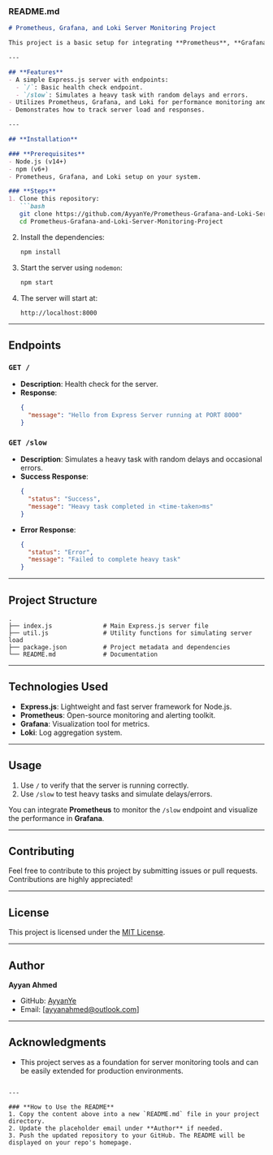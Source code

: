 ### **README.md**

```markdown
# Prometheus, Grafana, and Loki Server Monitoring Project

This project is a basic setup for integrating **Prometheus**, **Grafana**, and **Loki** for server monitoring. It includes a sample Express.js server that demonstrates how to simulate server load and generate metrics, making it suitable for large-scale server replication and monitoring.

---

## **Features**
- A simple Express.js server with endpoints:
  - `/`: Basic health check endpoint.
  - `/slow`: Simulates a heavy task with random delays and errors.
- Utilizes Prometheus, Grafana, and Loki for performance monitoring and logging.
- Demonstrates how to track server load and responses.

---

## **Installation**

### **Prerequisites**
- Node.js (v14+)
- npm (v6+)
- Prometheus, Grafana, and Loki setup on your system.

### **Steps**
1. Clone this repository:
   ```bash
   git clone https://github.com/AyyanYe/Prometheus-Grafana-and-Loki-Server-Monitoring-Project.git
   cd Prometheus-Grafana-and-Loki-Server-Monitoring-Project
   ```

2. Install the dependencies:
   ```bash
   npm install
   ```

3. Start the server using `nodemon`:
   ```bash
   npm start
   ```

4. The server will start at:
   ```
   http://localhost:8000
   ```

---

## **Endpoints**
### **`GET /`**
- **Description**: Health check for the server.
- **Response**:
  ```json
  {
    "message": "Hello from Express Server running at PORT 8000"
  }
  ```

### **`GET /slow`**
- **Description**: Simulates a heavy task with random delays and occasional errors.
- **Success Response**:
  ```json
  {
    "status": "Success",
    "message": "Heavy task completed in <time-taken>ms"
  }
  ```
- **Error Response**:
  ```json
  {
    "status": "Error",
    "message": "Failed to complete heavy task"
  }
  ```

---

## **Project Structure**

```
.
├── index.js              # Main Express.js server file
├── util.js               # Utility functions for simulating server load
├── package.json          # Project metadata and dependencies
└── README.md             # Documentation
```

---

## **Technologies Used**
- **Express.js**: Lightweight and fast server framework for Node.js.
- **Prometheus**: Open-source monitoring and alerting toolkit.
- **Grafana**: Visualization tool for metrics.
- **Loki**: Log aggregation system.

---

## **Usage**
1. Use `/` to verify that the server is running correctly.
2. Use `/slow` to test heavy tasks and simulate delays/errors.

You can integrate **Prometheus** to monitor the `/slow` endpoint and visualize the performance in **Grafana**.

---

## **Contributing**
Feel free to contribute to this project by submitting issues or pull requests. Contributions are highly appreciated!

---

## **License**
This project is licensed under the [MIT License](LICENSE).

---

## **Author**
**Ayyan Ahmed**  
- GitHub: [AyyanYe](https://github.com/AyyanYe)
- Email: [ayyanahmed@outlook.com] 

---

## **Acknowledgments**
- This project serves as a foundation for server monitoring tools and can be easily extended for production environments.
```

---

### **How to Use the README**
1. Copy the content above into a new `README.md` file in your project directory.
2. Update the placeholder email under **Author** if needed.
3. Push the updated repository to your GitHub. The README will be displayed on your repo's homepage.